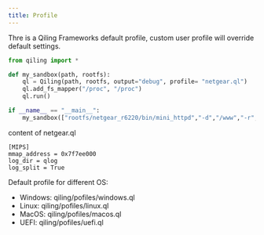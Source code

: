 ```yaml
---
title: Profile
---
```


Thre is a Qiling Frameworks default profile, custom user profile will override default settings.

```python
from qiling import *

def my_sandbox(path, rootfs):
    ql = Qiling(path, rootfs, output="debug", profile= "netgear.ql")
    ql.add_fs_mapper("/proc", "/proc")
    ql.run()

if __name__ == "__main__":
    my_sandbox(["rootfs/netgear_r6220/bin/mini_httpd","-d","/www","-r","NETGEAR R6220","-c","**.cgi","-t","300"], "rootfs/netgear_r6220")
```

content of netgear.ql
```
[MIPS]
mmap_address = 0x7f7ee000
log_dir = qlog
log_split = True
```

Default profile for different OS:

- Windows: qiling/pofiles/windows.ql
- Linux: qiling/pofiles/linux.ql
- MacOS: qiling/pofiles/macos.ql
- UEFI: qiling/pofiles/uefi.ql
